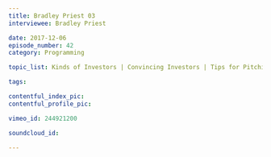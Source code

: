 ```yaml
---
title: Bradley Priest 03
interviewee: Bradley Priest

date: 2017-12-06
episode_number: 42
category: Programming

topic_list: Kinds of Investors | Convincing Investors | Tips for Pitching | 

tags:

contentful_index_pic:
contentful_profile_pic:

vimeo_id: 244921200

soundcloud_id:

---
```

